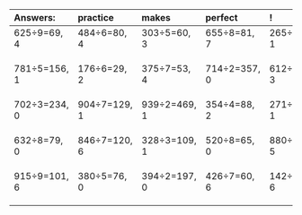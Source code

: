 | Answers: | practice | makes | perfect | ! |
| :--- | :--- | :--- | :--- | :--- |
| 625÷9=69, 4 | 484÷6=80, 4 | 303÷5=60, 3 | 655÷8=81, 7 | 265÷3=88, 1 | 
|   |   |   |   |   | 
|   |   |   |   |   | 
|   |   |   |   |   | 
| 781÷5=156, 1 | 176÷6=29, 2 | 375÷7=53, 4 | 714÷2=357, 0 | 612÷7=87, 3 | 
|   |   |   |   |   | 
|   |   |   |   |   | 
|   |   |   |   |   | 
| 702÷3=234, 0 | 904÷7=129, 1 | 939÷2=469, 1 | 354÷4=88, 2 | 271÷6=45, 1 | 
|   |   |   |   |   | 
|   |   |   |   |   | 
|   |   |   |   |   | 
| 632÷8=79, 0 | 846÷7=120, 6 | 328÷3=109, 1 | 520÷8=65, 0 | 880÷7=125, 5 | 
|   |   |   |   |   | 
|   |   |   |   |   | 
|   |   |   |   |   | 
| 915÷9=101, 6 | 380÷5=76, 0 | 394÷2=197, 0 | 426÷7=60, 6 | 142÷8=17, 6 | 
|   |   |   |   |   | 
|   |   |   |   |   | 
|   |   |   |   |   | 
